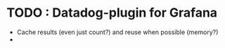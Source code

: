 # TODO : Datadog-plugin for Grafana

- Cache results (even just count?) and reuse when possible (memory?)
- 